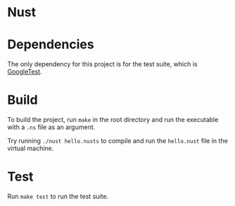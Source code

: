 # Nust

# Dependencies

The only dependency for this project is for the test suite, which is [GoogleTest](https://github.com/google/googletest). 

# Build

To build the project, run `make` in the root directory and run the executable with a `.ns` file as an argument.

Try running `./nust hello.nusts` to compile and run the `hello.nust` file in the virtual machine.

# Test

Run `make test` to run the test suite.
